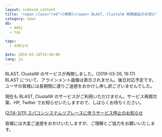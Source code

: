 ```yaml
---
layout: indexed_content
title: '<span class="red">[再開]</span> BLAST, ClustalW 再開遅延のお詫び'
category: news
db:
  - ddbj
  - top

tags:
  - お知らせ

date: 2019-03-18T14:50:00
lang: ja
---
```


<p><span class="red">BLAST, ClustalW のサービスが再開しました。(2019-03-26, 16:17)<br>BLAST について、アラインメント画像は表示されません。後日対応予定です。<br>ユーザの皆様には長期間に渡りご迷惑をおかけし申し訳ございませんでした。</span></p>

<p>現在も BLAST, ClustalW のサービスがご利用いただけません。サービス再開次第、HP, Twitter でお知らせいたしますので、しばらくお待ちください。</p>

<p><a href="/news/ja/190207.html">(2/14-3/11) スパコンシステムリプレースに伴うサービス停止のお知らせ</a></p>

<p>皆様には大変ご迷惑をおかけいたしますが、ご理解とご協力をお願いいたします。</p>
